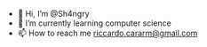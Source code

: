 - 👋 Hi, I’m @Sh4ngry
- 🌱 I’m currently learning computer science
- 📫 How to reach me riccardo.cararm@gmail.com
